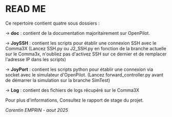 # READ ME

Ce repertoire contient quatre sous dossiers :

-> **doc** : contient de la documentation majoritairement sur OpenPilot.

-> **JoySSH** : contient les scripts pour établir une connexion SSH avec le Comma3X (Lancez SSH.py ou J2_SSH.py en fonction de la branche actuelle sur le Comma3x, n'oubliez pas d'activez SSH sur ce dernier et de remplacer l'adresse IP dans les scripts)

-> **JoyPort** : contient les scripts python pour établir une connexion via socket avec le simulateur d'OpenPilot. (Lancez forward_controller.py avant de démarrer la simulation sur la branche SimTest)

-> **Log** : contient des fichiers de logs récupéré sur le Comma3X

Pour plus d'informations, Consultez le rapport de stage du projet.

*Corentin EMPRIN - aout 2025*

